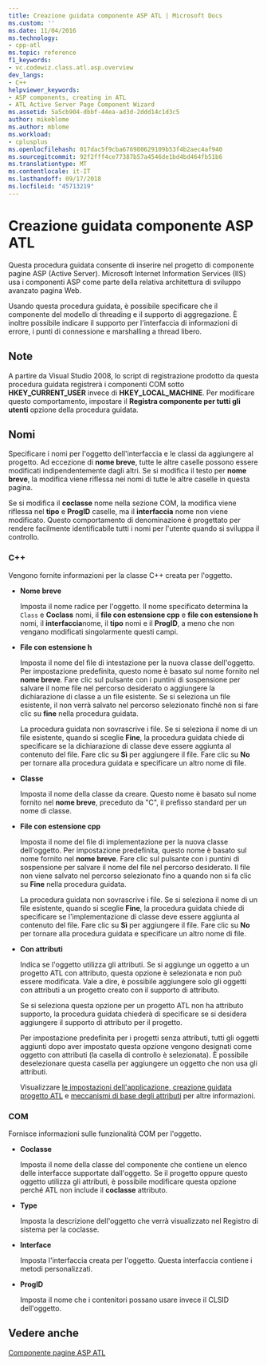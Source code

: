 ```yaml
---
title: Creazione guidata componente ASP ATL | Microsoft Docs
ms.custom: ''
ms.date: 11/04/2016
ms.technology:
- cpp-atl
ms.topic: reference
f1_keywords:
- vc.codewiz.class.atl.asp.overview
dev_langs:
- C++
helpviewer_keywords:
- ASP components, creating in ATL
- ATL Active Server Page Component Wizard
ms.assetid: 5a5cb904-dbbf-44ea-ad3d-2ddd14c1d3c5
author: mikeblome
ms.author: mblome
ms.workload:
- cplusplus
ms.openlocfilehash: 017dac5f9cba676980629109b53f4b2aec4af940
ms.sourcegitcommit: 92f2fff4ce77387b57a4546de1bd4bd464fb51b6
ms.translationtype: MT
ms.contentlocale: it-IT
ms.lasthandoff: 09/17/2018
ms.locfileid: "45713219"
---
```

# <a name="atl-active-server-page-component-wizard"></a>Creazione guidata componente ASP ATL

Questa procedura guidata consente di inserire nel progetto di componente pagine ASP (Active Server). Microsoft Internet Information Services (IIS) usa i componenti ASP come parte della relativa architettura di sviluppo avanzato pagina Web.

Usando questa procedura guidata, è possibile specificare che il componente del modello di threading e il supporto di aggregazione. È inoltre possibile indicare il supporto per l'interfaccia di informazioni di errore, i punti di connessione e marshalling a thread libero.

## <a name="remarks"></a>Note

A partire da Visual Studio 2008, lo script di registrazione prodotto da questa procedura guidata registrerà i componenti COM sotto **HKEY_CURRENT_USER** invece di **HKEY_LOCAL_MACHINE**. Per modificare questo comportamento, impostare il **Registra componente per tutti gli utenti** opzione della procedura guidata.

## <a name="names"></a>Nomi

Specificare i nomi per l'oggetto dell'interfaccia e le classi da aggiungere al progetto. Ad eccezione di **nome breve**, tutte le altre caselle possono essere modificati indipendentemente dagli altri. Se si modifica il testo per **nome breve**, la modifica viene riflessa nei nomi di tutte le altre caselle in questa pagina.

Se si modifica il **coclasse** nome nella sezione COM, la modifica viene riflessa nel **tipo** e **ProgID** caselle, ma il **interfaccia** nome non viene modificato. Questo comportamento di denominazione è progettato per rendere facilmente identificabile tutti i nomi per l'utente quando si sviluppa il controllo.

### <a name="c"></a>C++

Vengono fornite informazioni per la classe C++ creata per l'oggetto.

- **Nome breve**  

   Imposta il nome radice per l'oggetto. Il nome specificato determina la `Class` e **Coclass** nomi, il **file con estensione cpp** e **file con estensione h** nomi, il **interfaccia**nome, il **tipo** nomi e il **ProgID**, a meno che non vengano modificati singolarmente questi campi.

- **File con estensione h**  

   Imposta il nome del file di intestazione per la nuova classe dell'oggetto. Per impostazione predefinita, questo nome è basato sul nome fornito nel **nome breve**. Fare clic sul pulsante con i puntini di sospensione per salvare il nome file nel percorso desiderato o aggiungere la dichiarazione di classe a un file esistente. Se si seleziona un file esistente, il non verrà salvato nel percorso selezionato finché non si fare clic su **fine** nella procedura guidata.

   La procedura guidata non sovrascrive i file. Se si seleziona il nome di un file esistente, quando si sceglie **Fine**, la procedura guidata chiede di specificare se la dichiarazione di classe deve essere aggiunta al contenuto del file. Fare clic su **Sì** per aggiungere il file. Fare clic su **No** per tornare alla procedura guidata e specificare un altro nome di file.

- **Classe**  

   Imposta il nome della classe da creare. Questo nome è basato sul nome fornito nel **nome breve**, preceduto da "C", il prefisso standard per un nome di classe.

- **File con estensione cpp**  

   Imposta il nome del file di implementazione per la nuova classe dell'oggetto. Per impostazione predefinita, questo nome è basato sul nome fornito nel **nome breve**. Fare clic sul pulsante con i puntini di sospensione per salvare il nome del file nel percorso desiderato. Il file non viene salvato nel percorso selezionato fino a quando non si fa clic su **Fine** nella procedura guidata.

   La procedura guidata non sovrascrive i file. Se si seleziona il nome di un file esistente, quando si sceglie **Fine**, la procedura guidata chiede di specificare se l'implementazione di classe deve essere aggiunta al contenuto del file. Fare clic su **Sì** per aggiungere il file. Fare clic su **No** per tornare alla procedura guidata e specificare un altro nome di file.

- **Con attributi**  

   Indica se l'oggetto utilizza gli attributi. Se si aggiunge un oggetto a un progetto ATL con attributo, questa opzione è selezionata e non può essere modificata. Vale a dire, è possibile aggiungere solo gli oggetti con attributi a un progetto creato con il supporto di attributo.

   Se si seleziona questa opzione per un progetto ATL non ha attributo supporto, la procedura guidata chiederà di specificare se si desidera aggiungere il supporto di attributo per il progetto.

   Per impostazione predefinita per i progetti senza attributi, tutti gli oggetti aggiunti dopo aver impostato questa opzione vengono designati come oggetto con attributi (la casella di controllo è selezionata). È possibile deselezionare questa casella per aggiungere un oggetto che non usa gli attributi.

   Visualizzare [le impostazioni dell'applicazione, creazione guidata progetto ATL](../../atl/reference/application-settings-atl-project-wizard.md) e [meccanismi di base degli attributi](../../windows/basic-mechanics-of-attributes.md) per altre informazioni.

### <a name="com"></a>COM

Fornisce informazioni sulle funzionalità COM per l'oggetto.

- **Coclasse**  

   Imposta il nome della classe del componente che contiene un elenco delle interfacce supportate dall'oggetto. Se il progetto oppure questo oggetto utilizza gli attributi, è possibile modificare questa opzione perché ATL non include il **coclasse** attributo.

- **Type**  

   Imposta la descrizione dell'oggetto che verrà visualizzato nel Registro di sistema per la coclasse.

- **Interface**  

   Imposta l'interfaccia creata per l'oggetto. Questa interfaccia contiene i metodi personalizzati.

- **ProgID**  

   Imposta il nome che i contenitori possano usare invece il CLSID dell'oggetto.

## <a name="see-also"></a>Vedere anche

[Componente pagine ASP ATL](../../atl/reference/adding-an-atl-active-server-page-component.md)
